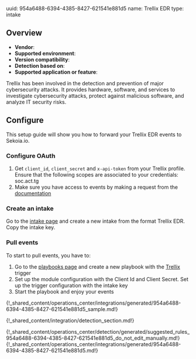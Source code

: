 uuid: 954a6488-6394-4385-8427-621541e881d5
name: Trellix EDR
type: intake

## Overview
- **Vendor**:
- **Supported environment**:
- **Version compatibility**:
- **Detection based on**:
- **Supported application or feature**:

Trellix has been involved in the detection and prevention of major cybersecurity attacks. It provides hardware, software, and services to investigate cybersecurity attacks, protect against malicious software, and analyze IT security risks.
    


## Configure

This setup guide will show you how to forward your Trellix EDR events to Sekoia.io.

### Configure OAuth

1. Get `client_id`, `client_secret` and `x-api-token` from your Trellix profile. Ensure that the following scopes are associated to your credentials: soc.act.tg
2. Make sure you have access to events by making a request from the [documentation](https://developer.manage.trellix.com/mvision/apis/threats)

### Create an intake

Go to the [intake page](https://app.sekoia.io/operations/intakes) and create a new intake from the format Trellix EDR. Copy the intake key.

### Pull events

To start to pull events, you have to:

1. Go to the [playbooks page](https://app.sekoia.io/operations/playbooks) and create a new playbook with the [Trellix](/integration/action_library/endpoint/trellix) trigger
2. Set up the module configuration with the Client Id and Client Secret. Set up the trigger configuration with the intake key
3. Start the playbook and enjoy your events

{!_shared_content/operations_center/integrations/generated/954a6488-6394-4385-8427-621541e881d5_sample.md!}


{!_shared_content/integration/detection_section.md!}

{!_shared_content/operations_center/detection/generated/suggested_rules_954a6488-6394-4385-8427-621541e881d5_do_not_edit_manually.md!}
{!_shared_content/operations_center/integrations/generated/954a6488-6394-4385-8427-621541e881d5.md!}

